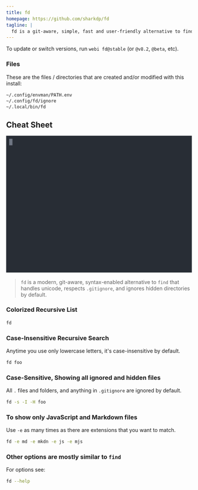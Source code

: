 ```yaml
---
title: fd
homepage: https://github.com/sharkdp/fd
tagline: |
  fd is a git-aware, simple, fast and user-friendly alternative to find.
---
```


To update or switch versions, run `webi fd@stable` (or `@v8.2`, `@beta`, etc).

### Files

These are the files / directories that are created and/or modified with this
install:

```text
~/.config/envman/PATH.env
~/.config/fd/ignore
~/.local/bin/fd
```

## Cheat Sheet

![](https://github.com/sharkdp/fd/raw/master/doc/screencast.svg?sanitize=true)

> `fd` is a modern, git-aware, syntax-enabled alternative to `find` that handles
> unicode, respects `.gitignore`, and ignores hidden directories by default.

### Colorized Recursive List

```sh
fd
```

### Case-Insensitive Recursive Search

Anytime you use only lowercase letters, it's case-insensitive by default.

```sh
fd foo
```

### Case-Sensitive, Showing all ignored and hidden files

All `.` files and folders, and anything in `.gitignore` are ignored by default.

```sh
fd -s -I -H foo
```

### To show only JavaScript and Markdown files

Use `-e` as many times as there are extensions that you want to match.

```sh
fd -e md -e mkdn -e js -e mjs
```

### Other options are mostly similar to `find`

For options see:

```sh
fd --help
```
